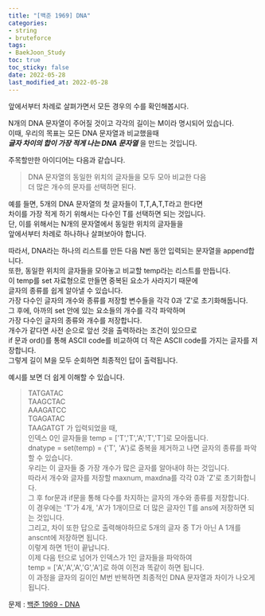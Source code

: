 ```yaml
---
title: "[백준 1969] DNA"
categories: 
- string
- bruteforce
tags:
- BaekJoon_Study
toc: true
toc_sticky: false
date: 2022-05-28
last_modified_at: 2022-05-28
---
```


앞에서부터 차례로 살펴가면서 모든 경우의 수를 확인해봅시다.  

N개의 DNA 문자열이 주어질 것이고 각각의 길이는 M이라 명시되어 있습니다.  
이때, 우리의 목표는 모든 DNA 문자열과 비교했을때  
**_글자 차이의 합이 가장 적게 나는 DNA 문자열_** 을 만드는 것입니다.  

주목할만한 아이디어는 다음과 같습니다.  
>DNA 문자열의 동일한 위치의 글자들을 모두 모아 비교한 다음  
더 많은 개수의 문자를 선택하면 된다.

예를 들면, 5개의 DNA 문자열의 첫 글자들이 T,T,A,T,T라고 한다면  
차이를 가장 적게 하기 위해서는 다수인 T를 선택하면 되는 것입니다.  
단, 이를 위해서는 N개의 문자열에서 동일한 위치의 글자들을  
앞에서부터 차례로 하나하나 살펴보아야 합니다.  

따라서, DNA라는 하나의 리스트를 만든 다음 N번 동안 입력되는 문자열을 append합니다.  
또한, 동일한 위치의 글자들을 모아놓고 비교할 temp라는 리스트를 만듭니다.  
이 temp를 set 자료형으로 만들면 중복된 요소가 사라지기 때문에  
글자의 종류를 쉽게 알아낼 수 있습니다.  
가장 다수인 글자의 개수와 종류를 저장할 변수들을 각각 0과 'Z'로 초기화해둡니다.  
그 후에, 아까의 set 안에 있는 요소들의 개수를 각각 파악하며  
가장 다수인 글자의 종류와 개수를 저장합니다.  
개수가 같다면 사전 순으로 앞선 것을 출력하라는 조건이 있으므로  
if 문과 ord()를 통해 ASCII code를 비교하여 더 작은 ASCII code를 가지는 글자를 저장합니다.  
그렇게 길이 M을 모두 순회하면 최종적인 답이 출력됩니다.  

예시를 보면 더 쉽게 이해할 수 있습니다.  
>TATGATAC  
TAAGCTAC  
AAAGATCC  
TGAGATAC  
TAAGATGT  가 입력되었을 때,  
인덱스 0인 글자들을 temp = ['T','T','A','T','T']로 모아둡니다.  
dnatype = set(temp) = {'T', 'A'}로 중복을 제거하고 나면 글자의 종류를 파악할 수 있습니다.  
우리는 이 글자들 중 가장 개수가 많은 글자를 알아내야 하는 것입니다.  
따라서 개수와 글자를 저장할 maxnum, maxdna를 각각 0과 'Z'로 초기화합니다.  
그 후 for문과 if문을 통해 다수를 차지하는 글자의 개수와 종류를 저장합니다.  
이 경우에는 'T'가 4개, 'A'가 1개이므로 더 많은 글자인 T를 ans에 저장하면 되는 것입니다.  
그리고, 차이 또한 답으로 출력해야하므로 5개의 글자 중 T가 아닌 A 1개를 anscnt에 저장하면 됩니다.  
이렇게 하면 1턴이 끝납니다.  
이제 다음 턴으로 넘어가 인덱스가 1인 글자들을 파악하여  
temp = ['A','A','A','G','A']로 하여 이전과 똑같이 하면 됩니다.  
이 과정을 글자의 길이인 M번 반복하면 최종적인 DNA 문자열과 차이가 나오게 됩니다.  

문제 : [백준 1969 - DNA](https://www.acmicpc.net/problem/1969)

<script src="https://gist.github.com/Ryumaker/674e372cfcb148e1a8422dca740a2189.js"></script>


